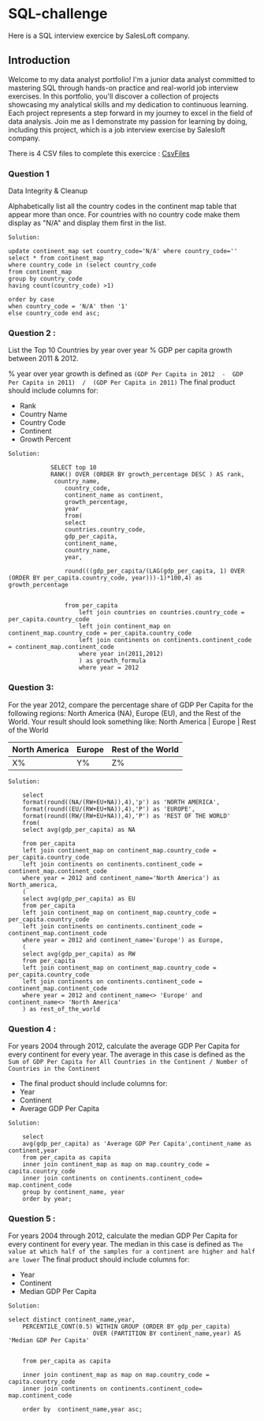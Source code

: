 # SQL-challenge
Here is a SQL interview exercice by SalesLoft company.

## Introduction
Welcome to my data analyst portfolio! I'm a junior data analyst committed to mastering SQL through hands-on practice and real-world job interview exercises. In this portfolio, you'll discover a collection of projects showcasing my analytical skills and my dedication to continuous learning. Each project represents a step forward in my journey to excel in the field of data analysis. Join me as I demonstrate my passion for learning by doing, including this project, which is a job interview exercise by Salesloft company.

There is 4 CSV files to complete this exercice : [CsvFiles](data)

### Question 1

Data Integrity & Cleanup

Alphabetically list all the country codes in the continent map table that appear more than once. For countries with no country code make them display as "N/A" and display them first in the list.

`Solution:`

    update continent_map set country_code='N/A' where country_code=''
    select * from continent_map
    where country_code in (select country_code
	from continent_map
	group by country_code
	having count(country_code) >1)

	order by case
	when country_code = 'N/A' then '1'
	else country_code end asc;

### Question 2 :

List the Top 10 Countries by year over year % GDP per capita growth between 2011 & 2012.

 % year over year growth is defined as `(GDP Per Capita in 2012  -  GDP Per Capita in 2011)  /  (GDP Per Capita in 2011)`
 The final product should include columns for:
- Rank
- Country Name
- Country Code
- Continent
- Growth Percent


`Solution:`

    
                SELECT top 10
                RANK() OVER (ORDER BY growth_percentage DESC ) AS rank,
                 country_name,
                    country_code,
                    continent_name as continent,
                    growth_percentage,
                    year
                    from(
                    select 
                    countries.country_code,
                    gdp_per_capita,
                    continent_name,
                    country_name,
                    year,
            
                    round(((gdp_per_capita/(LAG(gdp_per_capita, 1) OVER (ORDER BY per_capita.country_code, year)))-1)*100,4) as growth_percentage


                    from per_capita
                        left join countries on countries.country_code = per_capita.country_code
                        left join continent_map on continent_map.country_code = per_capita.country_code
                        left join continents on continents.continent_code = continent_map.continent_code
                        where year in(2011,2012)
                        ) as growth_formula
                        where year = 2012


### Question 3:

For the year 2012, compare the percentage share of GDP Per Capita for the following regions: North America (NA), Europe (EU), and the Rest of the World. Your result should look something like:
North America  | Europe | Rest of the World

North America  | Europe | Rest of the World
 ------ | ------ | -------------
X%  | Y%  | Z%

`Solution:`

    
        select 
        format(round((NA/(RW+EU+NA)),4),'p') as 'NORTH AMERICA', 
        format(round((EU/(RW+EU+NA)),4),'P') as 'EUROPE', 
        format(round((RW/(RW+EU+NA)),4),'P') as 'REST OF THE WORLD'
        from(
        select avg(gdp_per_capita) as NA

        from per_capita
        left join continent_map on continent_map.country_code = per_capita.country_code
        left join continents on continents.continent_code = continent_map.continent_code
        where year = 2012 and continent_name='North America') as North_america,
        (
        select avg(gdp_per_capita) as EU
        from per_capita
        left join continent_map on continent_map.country_code = per_capita.country_code
        left join continents on continents.continent_code = continent_map.continent_code
        where year = 2012 and continent_name='Europe') as Europe,
        (
        select avg(gdp_per_capita) as RW
        from per_capita
        left join continent_map on continent_map.country_code = per_capita.country_code
        left join continents on continents.continent_code = continent_map.continent_code
        where year = 2012 and continent_name<> 'Europe' and continent_name<> 'North America'
        ) as rest_of_the_world

### Question 4 :

For years 2004 through 2012, calculate the average GDP Per Capita for every continent for every year. The average in this case is defined as the `Sum of GDP Per Capita for All Countries in the Continent / Number of Countries in the Continent`

- The final product should include columns for:
- Year
- Continent
- Average GDP Per Capita

`Solution:`

        select 
        avg(gdp_per_capita) as 'Average GDP Per Capita',continent_name as continent,year
        from per_capita as capita
        inner join continent_map as map on map.country_code = capita.country_code
        inner join continents on continents.continent_code= map.continent_code
        group by continent_name, year
        order by year;

### Question 5 :
For years 2004 through 2012, calculate the median GDP Per Capita for every continent for every year. The median in this  case is defined as `The value at which half of the samples for a continent are higher and half are lower`
The final product should include columns for:
- Year
- Continent
- Median GDP Per Capita

`Solution:`

    select distinct continent_name,year,
		PERCENTILE_CONT(0.5) WITHIN GROUP (ORDER BY gdp_per_capita)   
                            OVER (PARTITION BY continent_name,year) AS 'Median GDP Per Capita' 
							
							
		from per_capita as capita 

		inner join continent_map as map on map.country_code = capita.country_code
		inner join continents on continents.continent_code= map.continent_code

		order by  continent_name,year asc;